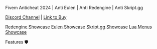Fivem Anticheat 2024 | Anti Eulen | Anti Redengine | Anti Skript.gg


[Discord Channel](https://discord.gg/p9Rs6S3MXp) | [Link to Buy](https://unique-store.tebex.io/package/5234567)

[Redengine Showcase](https://youtu.be/fMbgB46hWUU)
[Eulen Showcase](https://youtu.be/ceN1z2yZtes)
[Skript.gg Showcase](https://youtu.be/0e3731DP9zQ)
[Lua Menus Showcase](https://youtu.be/AH7j8nF3zD4)

Features
:shield: 
